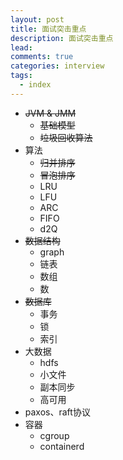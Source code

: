 ```yaml
---
layout: post
title: 面试突击重点
description: 面试突击重点
lead: 
comments: true
categories: interview
tags: 
  - index
---
```



- ~~JVM & JMM~~
  - ~~基础模型~~
  - ~~垃圾回收算法~~
- 算法
  - ~~归并排序~~
  - ~~冒泡排序~~
  - LRU
  - LFU
  - ARC
  - FIFO
  - d2Q
- ~~数据结构~~
  - graph
  - 链表
  - 数组
  - 数
- ~~数据库~~
  - 事务
  - 锁
  - 索引
- 大数据
  - hdfs
  - 小文件
  - 副本同步
  - 高可用
- paxos、raft协议
- 容器
  - cgroup
  - containerd